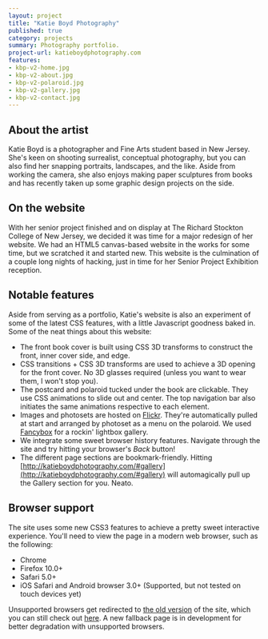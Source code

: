 ```yaml
---
layout: project
title: "Katie Boyd Photography"
published: true
category: projects
summary: Photography portfolio.
project-url: katieboydphotography.com
features:
- kbp-v2-home.jpg
- kbp-v2-about.jpg
- kbp-v2-polaroid.jpg
- kbp-v2-gallery.jpg
- kbp-v2-contact.jpg
---
```


## About the artist

Katie Boyd is a photographer and Fine Arts student based in New Jersey. She's keen on shooting surrealist, conceptual photography, but you can also find her snapping portraits, landscapes, and the like. Aside from working the camera, she also enjoys making paper sculptures from books and has recently taken up some graphic design projects on the side.

## On the website

With her senior project finished and on display at The Richard Stockton College of New Jersey, we decided it was time for a major redesign of her website. We had an HTML5 canvas-based website in the works for some time, but we scratched it and started new. This website is the culmination of a couple long nights of hacking, just in time for her Senior Project Exhibition reception.

## Notable features

Aside from serving as a portfolio, Katie's website is also an experiment of some of the latest CSS features, with a little Javascript goodness baked in. Some of the neat things about this website:

* The front book cover is built using CSS 3D transforms to construct the front, inner cover side, and edge.
* CSS transitions + CSS 3D transforms are used to achieve a 3D opening for the front cover. No 3D glasses required (unless you want to wear them, I won't stop you).
* The postcard and polaroid tucked under the book are clickable. They use CSS animations to slide out and center. The top navigation bar also initiates the same animations respective to each element.
* Images and photosets are hosted on [Flickr](http://www.flickr.com/photos/katelynboyd/ "Katie's Flickr page"). They're automatically pulled at start and arranged by photoset as a menu on the polaroid. We used [Fancybox](http://fancyapps.com/fancybox/ "Fancybox jQuery plugin") for a rockin' lightbox gallery.
* We integrate some sweet browser history features. Navigate through the site and try hitting your browser's _Back_ button!
* The different page sections are bookmark-friendly. Hitting [http://katieboydphotography.com/#gallery](http://katieboydphotography.com/#gallery) will automagically pull up the Gallery section for you. Neato.

## Browser support

The site uses some new CSS3 features to achieve a pretty sweet interactive experience. You'll need to view the page in a modern web browser, such as the following:

* Chrome
* Firefox 10.0+
* Safari 5.0+
* iOS Safari and Android browser 3.0+ (Supported, but not tested on touch devices yet)

Unsupported browsers get redirected to [the old version](/posts/katie-boyd-photography-v1) of the site, which you can still check out [here](http://katieboydphotography.com/v1). A new fallback page is in development for better degradation with unsupported browsers.


